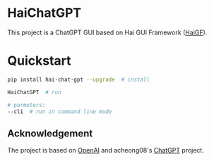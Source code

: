 
# HaiChatGPT

This project is a ChatGPT GUI based on Hai GUI Framework ([HaiGF](https://code.ihep.ac.cn/zdzhang/hai-gui-framework)).


# Quickstart

```bash
pip install hai-chat-gpt --upgrade  # install

HaiChatGPT  # run

# parmeters:
--cli  # run in command line mode
```


## Acknowledgement

The project is based on  [OpenAI](www.openai.com) and acheong08's [ChatGPT](https://github.com/acheong08/ChatGPT) project.




